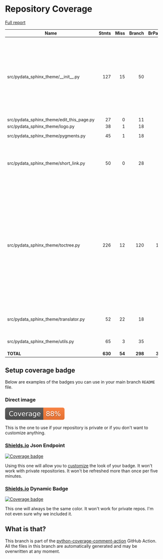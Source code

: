 # Repository Coverage

[Full report](https://htmlpreview.github.io/?https://github.com/pydata/pydata-sphinx-theme/blob/python-coverage-comment-action-data/htmlcov/index.html)

| Name                                          |    Stmts |     Miss |   Branch |   BrPart |   Cover |   Missing |
|---------------------------------------------- | -------: | -------: | -------: | -------: | ------: | --------: |
| src/pydata\_sphinx\_theme/\_\_init\_\_.py     |      127 |       15 |       50 |        9 |     85% |41, 47->51, 67-68, 74-75, 128, 143, 160, 197->208, 199->208, 209-218, 261-262 |
| src/pydata\_sphinx\_theme/edit\_this\_page.py |       27 |        0 |       11 |        0 |    100% |           |
| src/pydata\_sphinx\_theme/logo.py             |       38 |        1 |       18 |        1 |     96% |        73 |
| src/pydata\_sphinx\_theme/pygments.py         |       45 |        1 |       18 |        2 |     95% |75, 87->92 |
| src/pydata\_sphinx\_theme/short\_link.py      |       50 |        0 |       28 |        5 |     94% |48->43, 88->90, 93->114, 96->114, 106->114 |
| src/pydata\_sphinx\_theme/toctree.py          |      226 |       12 |      120 |       15 |     92% |94-97, 101->exit, 215-216, 329, 336, 356->354, 359, 361->395, 378->382, 423->421, 444, 455, 491, 594, 613->601, 620 |
| src/pydata\_sphinx\_theme/translator.py       |       52 |       22 |       18 |        2 |     49% |36, 62-88, 92-93, 115-128 |
| src/pydata\_sphinx\_theme/utils.py            |       65 |        3 |       35 |        2 |     93% |24-27, 73->exit |
|                                     **TOTAL** |  **630** |   **54** |  **298** |   **36** | **89%** |           |


## Setup coverage badge

Below are examples of the badges you can use in your main branch `README` file.

### Direct image

[![Coverage badge](https://raw.githubusercontent.com/pydata/pydata-sphinx-theme/python-coverage-comment-action-data/badge.svg)](https://htmlpreview.github.io/?https://github.com/pydata/pydata-sphinx-theme/blob/python-coverage-comment-action-data/htmlcov/index.html)

This is the one to use if your repository is private or if you don't want to customize anything.

### [Shields.io](https://shields.io) Json Endpoint

[![Coverage badge](https://img.shields.io/endpoint?url=https://raw.githubusercontent.com/pydata/pydata-sphinx-theme/python-coverage-comment-action-data/endpoint.json)](https://htmlpreview.github.io/?https://github.com/pydata/pydata-sphinx-theme/blob/python-coverage-comment-action-data/htmlcov/index.html)

Using this one will allow you to [customize](https://shields.io/endpoint) the look of your badge.
It won't work with private repositories. It won't be refreshed more than once per five minutes.

### [Shields.io](https://shields.io) Dynamic Badge

[![Coverage badge](https://img.shields.io/badge/dynamic/json?color=brightgreen&label=coverage&query=%24.message&url=https%3A%2F%2Fraw.githubusercontent.com%2Fpydata%2Fpydata-sphinx-theme%2Fpython-coverage-comment-action-data%2Fendpoint.json)](https://htmlpreview.github.io/?https://github.com/pydata/pydata-sphinx-theme/blob/python-coverage-comment-action-data/htmlcov/index.html)

This one will always be the same color. It won't work for private repos. I'm not even sure why we included it.

## What is that?

This branch is part of the
[python-coverage-comment-action](https://github.com/marketplace/actions/python-coverage-comment)
GitHub Action. All the files in this branch are automatically generated and may be
overwritten at any moment.